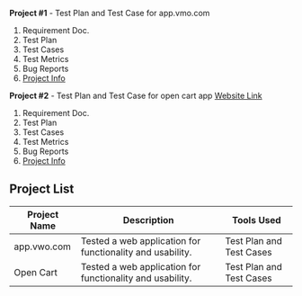 **Project #1** - Test Plan and Test Case for app.vmo.com

1. Requirement Doc.
2. Test Plan
3. Test Cases
4. Test Metrics
5. Bug Reports
6. [Project Info](https://drive.google.com/drive/u/0/folders/1X3UyLjCe5FL9uLOqT5eNLTOnvO0lhzrE)


**Project #2** - Test Plan and Test Case for open cart app [Website Link](https://awesomeqa.com/ui/index.php?route=account/login)

1. Requirement Doc.
2. Test Plan
3. Test Cases
4. Test Metrics
5. Bug Reports
6. [Project Info](https://drive.google.com/drive/u/0/folders/1YSmp0mBxgwxJlNd9_HF6FtHY7tZ8Hn3w)



## Project List

| Project Name | Description  | Tools Used  |
| ------- | --- | --- |
| app.vwo.com | Tested a web application for functionality and usability. | Test Plan and Test Cases |
| Open Cart | Tested a web application for functionality and usability. | Test Plan and Test Cases |
